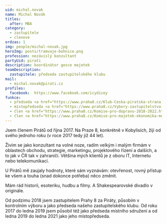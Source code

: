 ```yaml
---
uid: michal.novak
name: Michal Novák
titles:
  after: MBA
category:
  - zastupitele
  - clenove
ordzas: 1
img: people/michal-novak.jpg
heroImg: posts/tramvaje-bohnice.png
profession: nezávislý konzultant
partyUid: pirati
description: koordinátor gesce majetek
teamDescription:
  zastupitele: předseda zastupitelského klubu
mail:
  - michal.novak@pirati.cz
profiles:
  facebook:  https://www.facebook.com/icydicey
funkce:
  - předseda <a href="https://www.praha8.cz/Klub-Ceska-piratska-strana.html">zastupitelského klubu</a>
  - místopředseda <a href="https://www.praha8.cz/Vybory-zastupitelstva-Mestske-casti-Praha-8.html">Kontrolního výboru</a>
  - člen <a href="https://www.praha8.cz/Komise-pro-dopravu-2018-2022.html">Komise pro dopravu</a>
  - člen <a href="https://www.praha8.cz/Komise-pro-majetek-ekonomika-mestskych-organizaci-2018-2022.html">Komise pro majetek (+ekonomika městských organizací)</a>
---
```


Jsem členem Pirátů od října 2017. Na Praze 8, konkrétně v Kobylisích, žiji od svého jednoho roku (v roce 2017 tedy již 44 let).

Živím se jako konzultant na volné noze, radím velkým i malým firmám v oblastech obchodu, strategie, marketingu, projektového řízení a dalších, a to jak v ČR tak v zahraničí. Většina mých klientů je z oboru IT, Internetu nebo telekomunikací.

U Pirátů mě zaujaly hodnoty, které sám vyznávám: otevřenost, rovný přístup ke všem a touha (snad dokonce potřeba) něco změnit.

Mám rád historii, esoteriku, hudbu a filmy. A Shakespearovské divadlo v originále.

Od podzimu 2018 jsem zastupitelem Prahy 8 za Piráty, působím v kontrolním výboru a jako předseda našeho zastupitelského klubu. Od roku 2017 do ledna 2019 jsem působil též jako předseda místního sdružení a od ledna 2019 do ledna 2021 jako jeho místopředseda.
